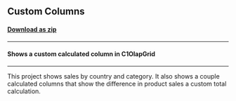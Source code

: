 ## Custom Columns
#### [Download as zip](https://downgit.github.io/#/home?url=https://github.com/GrapeCity/ComponentOne-WPF-Samples/tree/master/\NET_4.5.2\C1.WPF.Olap\CS\CustomColumns\CustomColumns)
____
#### Shows a custom calculated column in C1OlapGrid
____
This project shows sales by country and category. It also
shows a couple calculated columns that show the difference
in product sales a custom total calculation.
